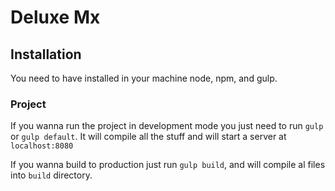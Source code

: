 # Deluxe Mx

## Installation
You need to have installed in your machine node, npm, and gulp.

### Project

If you wanna run the project in development mode you just need to run `gulp` or
`gulp default`.
It will compile all the stuff and will start a server at `localhost:8080`

If you wanna build to production just run `gulp build`, and will compile al files
into `build` directory.

